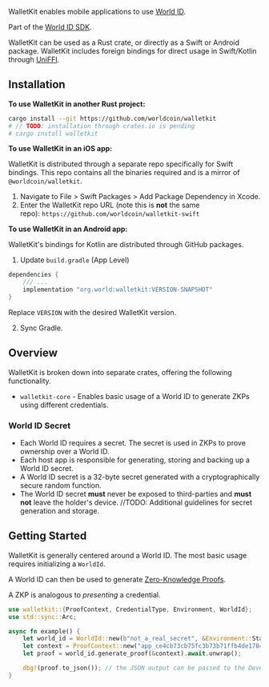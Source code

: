 WalletKit enables mobile applications to use [World ID](https://world.org/world-id).

Part of the [World ID SDK](https://docs.world.org/world-id).

WalletKit can be used as a Rust crate, or directly as a Swift or Android package. WalletKit includes foreign bindings for direct usage in Swift/Kotlin through [UniFFI](https://github.com/mozilla/uniffi-rs).

## Installation

**To use WalletKit in another Rust project:**

```bash
cargo install --git https://github.com/worldcoin/walletkit
# // TODO: installation through crates.io is pending
# cargo install walletkit
```

**To use WalletKit in an iOS app:**

WalletKit is distributed through a separate repo specifically for Swift bindings. This repo contains all the binaries required and is a mirror of `@worldcoin/walletkit`.

1. Navigate to File > Swift Packages > Add Package Dependency in Xcode.
2. Enter the WalletKit repo URL (note this is **not** the same repo): `https://github.com/worldcoin/walletkit-swift`

**To use WalletKit in an Android app:**

WalletKit's bindings for Kotlin are distributed through GitHub packages.

1. Update `build.gradle` (App Level)

```kotlin
dependencies {
    /// ...
    implementation "org.world:walletkit:VERSION-SNAPSHOT"
}
```

Replace `VERSION` with the desired WalletKit version.

2. Sync Gradle.

## Overview

WalletKit is broken down into separate crates, offering the following functionality.

- `walletkit-core` - Enables basic usage of a World ID to generate ZKPs using different credentials.

### World ID Secret

- Each World ID requires a secret. The secret is used in ZKPs to prove ownership over a World ID.
- Each host app is responsible for generating, storing and backing up a World ID secret.
- A World ID secret is a 32-byte secret generated with a cryptographically secure random function.
- The World ID secret **must** never be exposed to third-parties and **must not** leave the holder's device.
  //TODO: Additional guidelines for secret generation and storage.

## Getting Started

WalletKit is generally centered around a World ID. The most basic usage requires initializing a `WorldId`.

A World ID can then be used to generate [Zero-Knowledge Proofs](https://docs.world.org/world-id/further-reading/zero-knowledge-proofs).

A ZKP is analogous to _presenting_ a credential.

```rust
use walletkit::{ProofContext, CredentialType, Environment, WorldId};
use std::sync::Arc;

async fn example() {
    let world_id = WorldId::new(b"not_a_real_secret", &Environment::Staging);
    let context = ProofContext::new("app_ce4cb73cb75fc3b73b71ffb4de178410", Some("my_action".to_string()), None, Arc::new(CredentialType::Orb));
    let proof = world_id.generate_proof(&context).await.unwrap();

    dbg!(proof.to_json()); // the JSON output can be passed to the Developer Portal or other places for verification
}
```
